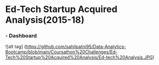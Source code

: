 # Ed-Tech Startup Acquired Analysis(2015-18)

### - Dashboard
![alt tag]
(https://github.com/sahilpatni95/Data-Analytics-Bootcamp/blob/main/Coursathon%20Challenges/Ed-Tech%20Startup%20Acquired%20Analysis/Ed-tech%20Analysis.JPG)
